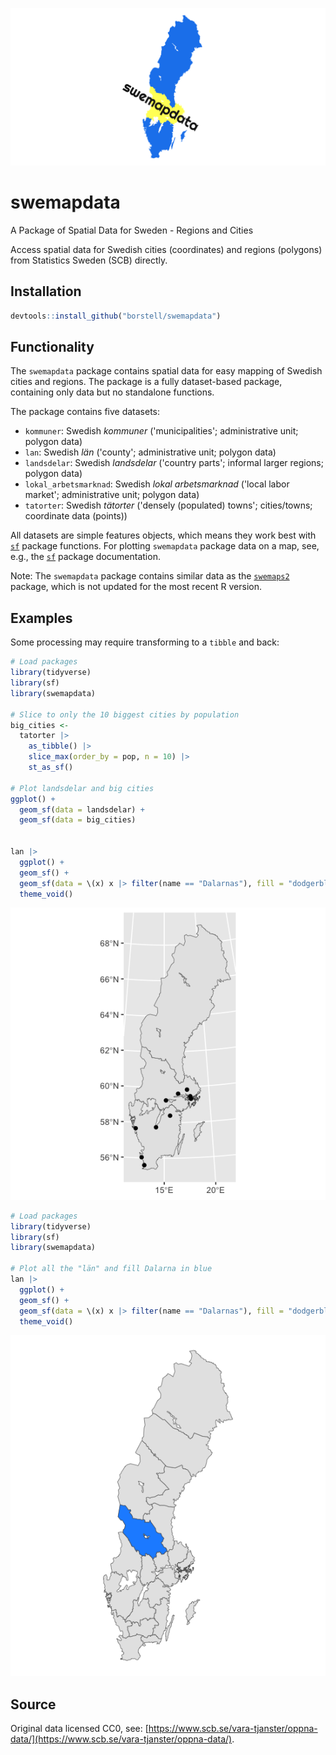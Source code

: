 ![](https://github.com/borstell/borstell.github.io/blob/master/media/swemapdata/swemapdata.png)

# swemapdata
A Package of Spatial Data for Sweden - Regions and Cities

Access spatial data for Swedish cities (coordinates) and regions (polygons) from Statistics Sweden (SCB) directly.

## Installation

```r
devtools::install_github("borstell/swemapdata")
```

## Functionality

The `swemapdata` package contains spatial data for easy mapping of Swedish cities and regions. The package is a fully dataset-based package, containing only data but no standalone functions.

The package contains five datasets:

- `kommuner`: Swedish _kommuner_ ('municipalities'; administrative unit; polygon data)
- `lan`: Swedish _län_ ('county'; administrative unit; polygon data)
- `landsdelar`: Swedish _landsdelar_ ('country parts'; informal larger regions; polygon data)
- `lokal_arbetsmarknad`: Swedish _lokal arbetsmarknad_ ('local labor market'; administrative unit; polygon data)
- `tatorter`: Swedish _tätorter_ ('densely (populated) towns'; cities/towns; coordinate data (points))

All datasets are simple features objects, which means they work best with [`sf`](https://r-spatial.github.io/sf/index.html) package functions. For plotting `swemapdata` package data on a map, see, e.g., the [`sf`](https://r-spatial.github.io/sf/index.html) package documentation.

Note: The `swemapdata` package contains similar data as the [`swemaps2`](https://github.com/filipwastberg/swemaps2) package, which is not updated for the most recent R version.

## Examples

Some processing may require transforming to a `tibble` and back:

```r
# Load packages
library(tidyverse)
library(sf)
library(swemapdata)

# Slice to only the 10 biggest cities by population
big_cities <-
  tatorter |>
    as_tibble() |> 
    slice_max(order_by = pop, n = 10) |> 
    st_as_sf()

# Plot landsdelar and big cities
ggplot() +
  geom_sf(data = landsdelar) +
  geom_sf(data = big_cities)


lan |> 
  ggplot() +
  geom_sf() +
  geom_sf(data = \(x) x |> filter(name == "Dalarnas"), fill = "dodgerblue") +
  theme_void()
```

![Example of the 10 most populous cities in Sweden plotted with landsdelar (country parts)](https://github.com/borstell/borstell.github.io/blob/master/media/swemapdata/swemapdata_example1.png)

```r
# Load packages
library(tidyverse)
library(sf)
library(swemapdata)

# Plot all the "län" and fill Dalarna in blue
lan |> 
  ggplot() +
  geom_sf() +
  geom_sf(data = \(x) x |> filter(name == "Dalarnas"), fill = "dodgerblue") +
  theme_void()
```
![Example of region fill](https://github.com/borstell/borstell.github.io/blob/master/media/swemapdata/swemapdata_example2.png)

## Source

Original data licensed CC0, see: [https://www.scb.se/vara-tjanster/oppna-data/](https://www.scb.se/vara-tjanster/oppna-data/).
